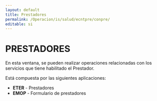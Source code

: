 ```yaml
---
layout: default
title: Prestadores
permalink: /Operacion/is/salud/ecntpre/conpre/
editable: si
---
```


# PRESTADORES  

En esta ventana, se pueden realizar operaciones relacionadas con los servicios que tiene habilitado el Prestador.  

Está compuesta por las siguientes aplicaciones:  

* **ETER** - Prestadores  
* **EMOP** - Formulario de prestadores  


